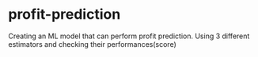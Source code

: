 # profit-prediction
Creating an ML model that can perform profit prediction. Using 3 different estimators and checking their performances(score)
